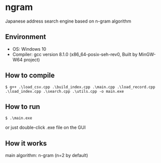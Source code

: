 # ngram
Japanese address search engine based on n-gram algorithm

## Environment
- OS: Windows 10
- Compiler: gcc version 8.1.0 (x86_64-posix-seh-rev0, Built by MinGW-W64 project)

## How to compile
```
$ g++ .\load_csv.cpp .\build_index.cpp .\main.cpp .\load_record.cpp .\load_index.cpp .\search.cpp .\utils.cpp -o main.exe
```

## How to run
```
$ .\main.exe
```
or just double-click .exe file on the GUI

## How it works
main algorithm: n-gram (n=2 by default)
